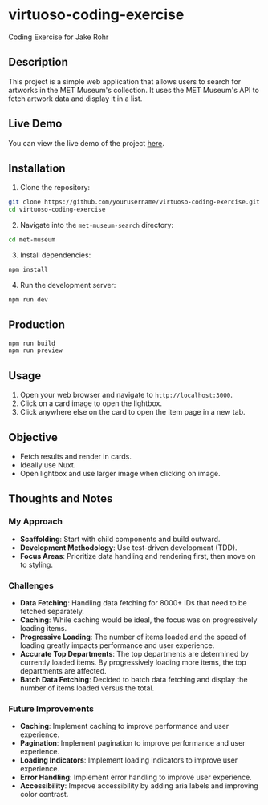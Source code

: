 # virtuoso-coding-exercise
Coding Exercise for Jake Rohr

## Description

This project is a simple web application that allows users to search for artworks in the MET Museum's collection. It uses the MET Museum's API to fetch artwork data and display it in a list.

## Live Demo

You can view the live demo of the project [here](https://virtuoso-exercise-jake-rohr.netlify.app/).

## Installation

1. Clone the repository:

```bash
git clone https://github.com/yourusername/virtuoso-coding-exercise.git
cd virtuoso-coding-exercise
```

2. Navigate into the `met-museum-search` directory:

```bash
cd met-museum
```

3. Install dependencies:

```bash
npm install
```

4. Run the development server:

```bash
npm run dev
```

## Production

```bash
npm run build
npm run preview
```

## Usage

1. Open your web browser and navigate to `http://localhost:3000`.
2. Click on a card image to open the lightbox.
3. Click anywhere else on the card to open the item page in a new tab.

## Objective
- Fetch results and render in cards.
- Ideally use Nuxt.
- Open lightbox and use larger image when clicking on image.

## Thoughts and Notes

### My Approach
- **Scaffolding**: Start with child components and build outward.
- **Development Methodology**: Use test-driven development (TDD).
- **Focus Areas**: Prioritize data handling and rendering first, then move on to styling.

### Challenges
- **Data Fetching**: Handling data fetching for 8000+ IDs that need to be fetched separately.
- **Caching**: While caching would be ideal, the focus was on progressively loading items.
- **Progressive Loading**: The number of items loaded and the speed of loading greatly impacts performance and user experience.
- **Accurate Top Departments**: The top departments are determined by currently loaded items. By progressively loading more items, the top departments are affected.
- **Batch Data Fetching**: Decided to batch data fetching and display the number of items loaded versus the total.

### Future Improvements
- **Caching**: Implement caching to improve performance and user experience.
- **Pagination**: Implement pagination to improve performance and user experience.
- **Loading Indicators**: Implement loading indicators to improve user experience.
- **Error Handling**: Implement error handling to improve user experience.
- **Accessibility**: Improve accessibility by adding aria labels and improving color contrast.
